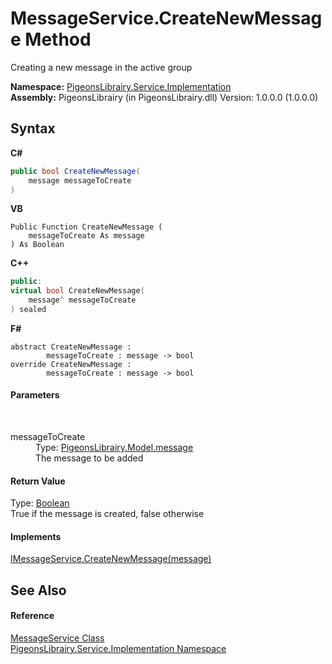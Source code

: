 # MessageService.CreateNewMessage Method 
 

Creating a new message in the active group

**Namespace:**&nbsp;<a href="61ea8cdd-bbb0-4640-7fbb-d4c259f85123">PigeonsLibrairy.Service.Implementation</a><br />**Assembly:**&nbsp;PigeonsLibrairy (in PigeonsLibrairy.dll) Version: 1.0.0.0 (1.0.0.0)

## Syntax

**C#**<br />
``` C#
public bool CreateNewMessage(
	message messageToCreate
)
```

**VB**<br />
``` VB
Public Function CreateNewMessage ( 
	messageToCreate As message
) As Boolean
```

**C++**<br />
``` C++
public:
virtual bool CreateNewMessage(
	message^ messageToCreate
) sealed
```

**F#**<br />
``` F#
abstract CreateNewMessage : 
        messageToCreate : message -> bool 
override CreateNewMessage : 
        messageToCreate : message -> bool 
```


#### Parameters
&nbsp;<dl><dt>messageToCreate</dt><dd>Type: <a href="891709b8-1ff0-58b3-9aa4-f3f06f37a146">PigeonsLibrairy.Model.message</a><br />The message to be added</dd></dl>

#### Return Value
Type: <a href="http://msdn2.microsoft.com/en-us/library/a28wyd50" target="_blank">Boolean</a><br />True if the message is created, false otherwise

#### Implements
<a href="91072b2f-ea62-d6f8-22e1-84e99d3be960">IMessageService.CreateNewMessage(message)</a><br />

## See Also


#### Reference
<a href="00c066ac-586b-bbc2-7b04-9ce203597380">MessageService Class</a><br /><a href="61ea8cdd-bbb0-4640-7fbb-d4c259f85123">PigeonsLibrairy.Service.Implementation Namespace</a><br />